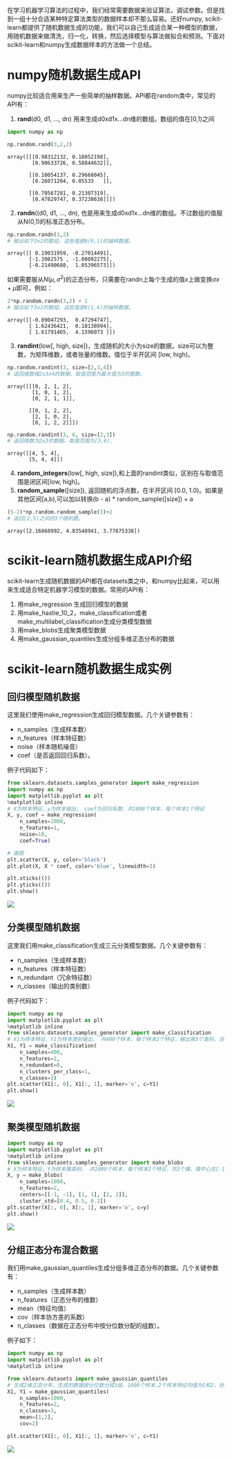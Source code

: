 在学习机器学习算法的过程中，我们经常需要数据来验证算法，调试参数。但是找到一组十分合适某种特定算法类型的数据样本却不那么容易。还好numpy, scikit-learn都提供了随机数据生成的功能，我们可以自己生成适合某一种模型的数据，用随机数据来做清洗，归一化，转换，然后选择模型与算法做拟合和预测。下面对scikit-learn和numpy生成数据样本的方法做一个总结。

# numpy随机数据生成API

numpy比较适合用来生产一些简单的抽样数据。API都在random类中，常见的API有：

1. **rand**(d0, d1, ..., dn) 用来生成d0xd1x...dn维的数组。数组的值在[0,1)之间


```python
import numpy as np
```


```python
np.random.rand(3,2,2)
```




    array([[[0.98312132, 0.18052198],
            [0.90633726, 0.58844632]],
    
           [[0.10054137, 0.29668045],
            [0.26071204, 0.05533   ]],
    
           [[0.70567281, 0.21307319],
            [0.47829747, 0.37238638]]])



2. **randn**((d0, d1, ..., dn), 也是用来生成d0xd1x...dn维的数组。不过数组的值服从N(0,1)的标准正态分布。


```python
np.random.randn(3,2)
# 输出如下3x2的数组，这些值是N(0,1)的抽样数据。
```




    array([[ 0.19031959, -0.27014491],
           [-1.3982575 , -1.00092275],
           [-0.21490688,  1.05396573]])



如果需要服从$N(\mu,\sigma^2)$的正态分布，只需要在randn上每个生成的值$x$上做变换$\sigma x + \mu$即可，例如：


```python
2*np.random.randn(3,2) + 1
# 输出如下3x2的数组，这些值是N(1,4)的抽样数据。
```




    array([[-0.89047293,  0.47294747],
           [ 1.62436421,  0.18138994],
           [ 1.61791465,  4.1596073 ]])



3. **randint**(low[, high, size])，生成随机的大小为size的数据，size可以为整数，为矩阵维数，或者张量的维数。值位于半开区间 [low, high)。


```python
np.random.randint(3, size=[2,3,4])  
# 返回维数维2x3x4的数据。取值范围为最大值为3的整数。
```




    array([[[0, 2, 1, 2],
            [1, 0, 1, 2],
            [0, 2, 1, 1]],
    
           [[0, 1, 2, 2],
            [2, 1, 0, 2],
            [0, 1, 2, 2]]])




```python
np.random.randint(3, 6, size=[2,3]) 
# 返回维数为2x3的数据。取值范围为[3,6).
```




    array([[4, 5, 4],
           [5, 4, 4]])

4. **random_integers**(low[, high, size]),和上面的randint类似，区别在与取值范围是闭区间[low, high]。
5. **random_sample**([size]), 返回随机的浮点数，在半开区间 [0.0, 1.0)。如果是其他区间[a,b),可以加以转换(b - a) * random_sample([size]) + a


```python
(5-2)*np.random.random_sample(3)+2 
# 返回[2,5)之间的3个随机数。
```




    array([2.16868992, 4.83548941, 3.77875338])



# scikit-learn随机数据生成API介绍

scikit-learn生成随机数据的API都在datasets类之中，和numpy比起来，可以用来生成适合特定机器学习模型的数据。常用的API有：

1. 用make_regression 生成回归模型的数据
2. 用make_hastie_10_2，make_classification或者make_multilabel_classification生成分类模型数据
3. 用make_blobs生成聚类模型数据
4. 用make_gaussian_quantiles生成分组多维正态分布的数据

# scikit-learn随机数据生成实例

## 回归模型随机数据

 这里我们使用make_regression生成回归模型数据。几个关键参数有：

- n_samples（生成样本数）
- n_features（样本特征数）
- noise（样本随机噪音）
- coef（是否返回回归系数）。

例子代码如下：


```python
from sklearn.datasets.samples_generator import make_regression
import numpy as np
import matplotlib.pyplot as plt
%matplotlib inline
# X为样本特征，y为样本输出， coef为回归系数，共1000个样本，每个样本1个特征
X, y, coef = make_regression(
    n_samples=1000, 
    n_features=1, 
    noise=10, 
    coef=True)

# 画图
plt.scatter(X, y, color='black')
plt.plot(X, X * coef, color='blue', linewidth=3)

plt.xticks(())
plt.yticks(())
plt.show()
```



![](./images/N08-随机数据生成/随机数生成-20201215-223657-807891-1703346578521-79-1703346599261-84.png)


## 分类模型随机数据

这里我们用make_classification生成三元分类模型数据。几个关键参数有：

- n_samples（生成样本数）
- n_features（样本特征数）
- n_redundant（冗余特征数）
- n_classes（输出的类别数）

例子代码如下：


```python
import numpy as np
import matplotlib.pyplot as plt
%matplotlib inline
from sklearn.datasets.samples_generator import make_classification
# X1为样本特征，Y1为样本类别输出， 共400个样本，每个样本2个特征，输出有3个类别，没有冗余特征，每个类别一个簇
X1, Y1 = make_classification(
    n_samples=400,
    n_features=2,
    n_redundant=0,
    n_clusters_per_class=1,
    n_classes=3)
plt.scatter(X1[:, 0], X1[:, 1], marker='o', c=Y1)
plt.show()
```


![](./images/N08-随机数据生成/随机数生成-20201215-223657-790174.png)


## 聚类模型随机数据


```python
import numpy as np
import matplotlib.pyplot as plt
%matplotlib inline
from sklearn.datasets.samples_generator import make_blobs
# X为样本特征，Y为样本簇类别， 共1000个样本，每个样本2个特征，共3个簇，簇中心在[-1,-1], [1,1], [2,2]， 簇方差分别为[0.4, 0.5, 0.2]
X, y = make_blobs(
    n_samples=1000,
    n_features=2,
    centers=[[-1, -1], [1, 1], [2, 2]],
    cluster_std=[0.4, 0.5, 0.2])
plt.scatter(X[:, 0], X[:, 1], marker='o', c=y)
plt.show()
```


![](./images/N08-随机数据生成/随机数生成-20201215-223657-824665.png)


## 分组正态分布混合数据

我们用make_gaussian_quantiles生成分组多维正态分布的数据。几个关键参数有：

- n_samples（生成样本数）
- n_features（正态分布的维数）
- mean（特征均值）
-  cov（样本协方差的系数）
-  n_classes（数据在正态分布中按分位数分配的组数）。 

例子如下：


```python
import numpy as np
import matplotlib.pyplot as plt
%matplotlib inline

from sklearn.datasets import make_gaussian_quantiles
# 生成2维正态分布，生成的数据按分位数分成3组，1000个样本,2个样本特征均值为1和2，协方差系数为2
X1, Y1 = make_gaussian_quantiles(
    n_samples=1000, 
    n_features=2, 
    n_classes=3, 
    mean=[1,2],
    cov=2)

plt.scatter(X1[:, 0], X1[:, 1], marker='o', c=Y1)
```




![](./images/N08-随机数据生成/随机数生成-20201215-223657-835509.png)

